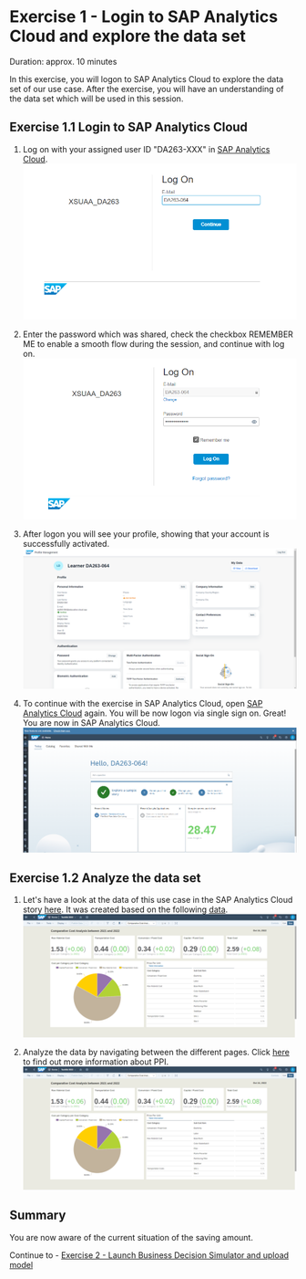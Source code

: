 # Exercise 1 - Login to SAP Analytics Cloud and explore the data set

Duration: approx. 10 minutes

In this exercise, you will logon to SAP Analytics Cloud to explore the data set of our use case. After the exercise, you will have an understanding of the data set which will be used in this session.

## Exercise 1.1 Login to SAP Analytics Cloud
1. Log on with your assigned user ID "DA263-XXX" in [SAP Analytics Cloud](https://tdcteched1.accounts.ondemand.com/saml2/idp/sso/tdcteched1.accounts.ondemand.com). 
![](/exercises/ex1/images/ex1_1_1.png)


2. Enter the password which was shared, check the checkbox REMEMBER ME to enable a smooth flow during the session, and continue with log on.
![](/exercises/ex1/images/ex1_1_2.png)

3. After logon you will see your profile, showing that your account is successfully activated.
![](/exercises/ex1/images/ex1_1_4.png)


4. To continue with the exercise in SAP Analytics Cloud, open [SAP Analytics Cloud](https://techedsac-da263.us10.hcs.cloud.sap/sap/fpa/ui/app.html#/home) again. You will be now logon via single sign on. Great! You are now in SAP Analytics Cloud.
![](/exercises/ex1/images/ex1_1_3.png)


## Exercise 1.2 Analyze the data set

1.  Let's have a look at the data of this use case in the SAP Analytics Cloud story [here](https://techedsac-da263.us10.hcs.cloud.sap/sap/fpa/ui/app.html#/story&/s/A0801B024AA692EFFF8D37FE4409F891/?mode=view). It was created based on the following [data](/data/).
![](/exercises/ex1/images/ex1_2_5.png)


2. Analyze the data by navigating between the different pages. Click [here](https://tradingeconomics.com/forecast/producer-prices-change) to find out more information about PPI. 
![](/exercises/ex1/images/ex1_2_5.png)


## Summary

You are now aware of the current situation of the saving amount. 

Continue to - [Exercise 2 - Launch Business Decision Simulator and upload model](../ex2/README.md)

